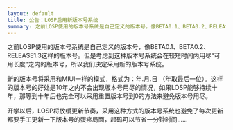 ```yaml
---
layout: default
title: 公告：LOSP启用新版本号系统
summary: 之前LOSP使用的版本号系统是自己定义的版本号，像BETA0.1、BETA0.2、RELEASE1.3这样的版本号。但是考虑到这种版本号系统会在较短时间内用尽“可用长度”之内的版本号，所以我们决定采用新的版本号系统。
---
```

之前LOSP使用的版本号系统是自己定义的版本号，像BETA0.1、BETA0.2、RELEASE1.3这样的版本号。但是考虑到这种版本号系统会在较短时间内用尽“可用长度”之内的版本号，所以我们决定采用新的版本号系统。

新的版本号将采用和MIUI一样的模式，格式为：年.月.日 （年取最后一位）。这样的版本号的好处是10年之内不会出现版本号用尽的情况，如果LOSP能够持续十年，那等到十年后也完全可以采用重置版本号到0的方法来避免版本号用尽。

开学以后，LOSP将放缓更新节奏，采用这种方式的版本号系统也避免了每次更新都要手工更新一下版本号的蛋疼局面，起码可以节省一分钟时间……
